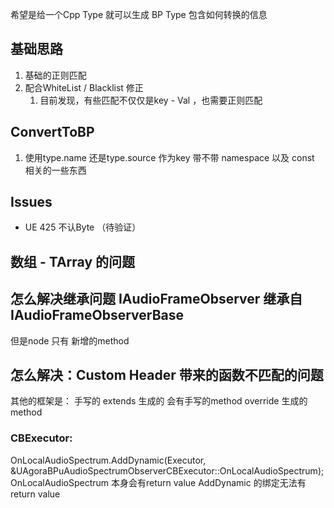 希望是给一个Cpp Type 就可以生成 BP Type 包含如何转换的信息

## 基础思路
1. 基础的正则匹配
2. 配合WhiteList  / Blacklist 修正
	1. 目前发现，有些匹配不仅仅是key - Val ，也需要正则匹配

## ConvertToBP
1. 使用type.name 还是type.source 作为key 带不带 namespace 以及 const 相关的一些东西


## Issues
* UE 425 不认Byte （待验证）



## 数组 - TArray 的问题


## 怎么解决继承问题 IAudioFrameObserver 继承自 IAudioFrameObserverBase 
但是node 只有 新增的method


## 怎么解决：Custom Header 带来的函数不匹配的问题
其他的框架是：
手写的 extends 生成的
会有手写的method override 生成的method



### CBExecutor:
OnLocalAudioSpectrum.AddDynamic(Executor, &UAgoraBPuAudioSpectrumObserverCBExecutor::OnLocalAudioSpectrum);
OnLocalAudioSpectrum 本身会有return value 
AddDynamic 的绑定无法有return value
